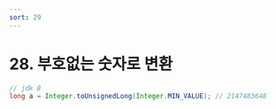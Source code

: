 ```yaml
---
sort: 29
---
```


# 28. 부호없는 숫자로 변환

```java
// jdk 8
long a = Integer.toUnsignedLong(Integer.MIN_VALUE); // 2147483648
```
